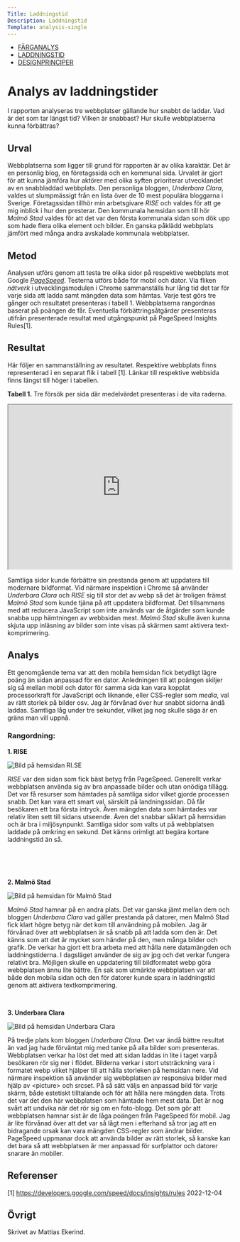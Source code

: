 ```yaml
---
Title: Laddningstid
Description: Laddningstid
Template: analysis-single
---
```


<div class="nav">
    <ul class="submenu">
        <li><a href="./01_colors">FÄRGANALYS</a></li>
        <li class="active"><a href="./02_load">LADDNINGSTID</a></li>
        <li><a href="./03_design_principles">DESIGNPRINCIPER</a></li>
    </ul>
</div>

# Analys av laddningstider

I rapporten analyseras tre webbplatser gällande hur snabbt de laddar. Vad är det som tar längst tid? Vilken är snabbast? Hur skulle webbplatserna kunna förbättras?

## Urval

Webbplatserna som ligger till grund för rapporten är av olika karaktär. Det är en personlig blog, en företagssida och en kommunal sida. Urvalet är gjort för att kunna jämföra hur aktörer med olika syften prioriterar utvecklandet av en snabbladdad webbplats. Den personliga bloggen, *Underbara Clara*, valdes ut slumpmässigt från en lista över de 10 mest populära bloggarna i Sverige. Företagssidan tillhör min arbetsgivare *RISE* och valdes för att ge mig inblick i hur den presterar. Den kommunala hemsidan som till hör *Malmö Stad* valdes för att det var den första kommunala sidan som dök upp som hade flera olika element och bilder. En ganska påklädd webbplats jämfört med många andra avskalade kommunala webbplatser.

## Metod

Analysen utförs genom att testa tre olika sidor på respektive webbplats mot Google [*PageSpeed*](https://pagespeed.web.dev/). Testerna utförs både för mobil och dator. Via fliken *nätverk* i utvecklingsmodulen i Chrome sammanställs hur lång tid det tar för varje sida att ladda samt mängden data som hämtas. Varje test görs tre gånger och resultatet presenteras i tabell 1. Webbplatserna rangordnas baserat på poängen de får. Eventuella förbättringsåtgärder presenteras utifrån presenterade resultat med utgångspunkt på PageSpeed Insights Rules[1].

## Resultat

Här följer en sammanställning av resultatet. Respektive webbplats finns representerad i en separat flik i tabell [1]. Länkar till respektive webbsida finns längst till höger i tabellen.  

**Tabell 1.** Tre försök per sida där medelvärdet presenteras i de vita raderna.
<iframe width=100% height=370px src="https://docs.google.com/spreadsheets/d/e/2PACX-1vRnFG3HBoB1pJjcMKhWzt1wZfvt48vaL1Afh5pykFQouZjRhtYK1kqwudNfZ6TDydkHki6hMW0JSsSo/pubhtml?widget=true&amp;headers=false"></iframe>

Samtliga sidor kunde förbättre sin prestanda genom att uppdatera till modernare bildformat. Vid närmare inspektion i Chrome så använder *Underbara Clara* och *RISE* sig till stor det av webp så det är troligen främst *Malmö Stad* som kunde tjäna på att uppdatera bildformat. Det tillsammans med att reducera JavaScript som inte används var de åtgärder som kunde snabba upp hämtningen av webbsidan mest. *Malmö Stad* skulle även kunna skjuta upp inläsning av bilder som inte visas på skärmen samt aktivera text-komprimering.

## Analys

Ett genomgående tema var att den mobila hemsidan fick betydligt lägre poäng än sidan anpassad för en dator. Anledningen till att poängen skiljer sig så mellan mobil och dator för samma sida kan vara kopplat processorkraft för JavaScript och liknande, eller CSS-regler som *media*, val av rätt storlek på bilder osv. Jag är förvånad över hur snabbt sidorna ändå laddas. Samtliga låg under tre sekunder, vilket jag nog skulle säga är en gräns man vill uppnå.

### Rangordning:

**1. RISE**

![Bild på hemsidan RI.SE](%base_url%/image/rise.png?width=30%&save-as=jpg)

*RISE* var den sidan som fick bäst betyg från PageSpeed. Generellt verkar webbplatsen använda sig av bra anpassade bilder och utan onödiga tillägg. Det var få resurser som hämtades på samtliga sidor vilket gjorde processen snabb. Det kan vara ett smart val, särskilt på landningssidan. Då får besökaren ett bra första intryck. Även mängden data som hämtades var relativ liten sett till sidans utseende. Även det snabbar såklart på hemsidan och är bra i miljösynpunkt. Samtliga sidor som valts ut på webbplatsen laddade på omkring en sekund. Det känns orimligt att begära kortare laddningstid än så.  

<br>
<br>
<br>

**2. Malmö Stad**

![Bild på hemsidan för Malmö Stad](%base_url%/image/malmostad.png?width=40%&save-as=jpg)

*Malmö Stad* hamnar på en andra plats. Det var ganska jämt mellan dem och bloggen *Underbara Clara* vad gäller prestanda på datorer, men Malmö Stad fick klart högre betyg när det kom till användning på mobilen. Jag är förvånad över att webbplatsen är så snabb på att ladda som den är. Det känns som att det är mycket som händer på den, men många bilder och grafik. De verkar ha gjort ett bra arbeta med att hålla nere datamängden och laddningstiderna. I dagsläget använder de sig av jpg och det verkar fungera relativt bra. Möjligen skulle en uppdatering till bildformatet webp göra webbplatsen ännu lite bättre. En sak som utmärkte webbplatsen var att både den mobila sidan och den för datorer kunde spara in laddningstid genom att aktivera textkomprimering.

<br>

**3. Underbara Clara**

![Bild på hemsidan Underbara Clara](%base_url%/image/underbaraclara.png?save-as=jpg)

På tredje plats kom bloggen *Underbara Clara*. Det var ändå bättre resultat än vad jag hade förväntat mig med tanke på alla bilder som presenteras. Webbplatsen verkar ha löst det med att sidan laddas in lite i taget varpå besökaren rör sig ner i flödet. Bilderna verkar i stort utsträckning vara i formatet webp vilket hjälper till att hålla storleken på hemsidan nere. Vid närmare inspektion så använder sig webbplatsen av responsiva bilder med hjälp av &lt;picture&gt; och srcset. På så sätt väljs en anpassad bild för varje skärm, både estetiskt tilltalande och för att hålla nere mängden data. Trots det var det den här webbplatsen som hämtade hem mest data. Det är nog svårt att undvika när det rör sig om en foto-blogg. Det som gör att webbplatsen hamnar sist är de låga poängen från PageSpeed för mobil. Jag är lite förvånad över att det var så lågt men i efterhand så tror jag att en bidragande orsak kan vara mängden CSS-regler som ändrar bilder. PageSpeed uppmanar dock att använda bilder av rätt storlek, så kanske kan det bara så att webbplatsen är mer anpassad för surfplattor och datorer snarare än mobiler.

## Referenser

[1] https://developers.google.com/speed/docs/insights/rules 2022-12-04

## Övrigt

Skrivet av Mattias Ekerind.
